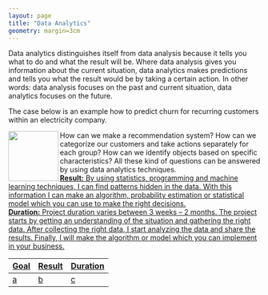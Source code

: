 ```yaml
---
layout: page
title: "Data Analytics"
geometry: margin=3cm
---
```


Data analytics distinguishes itself from data analysis because it tells you what to do and what the result will be. Where data analysis gives you information about the current situation, data analytics makes predictions and tells you what the result would be by taking a certain action. In other words: data analysis focuses on the past and current situation, data analytics focuses on the future.

The case below is an example how to predict churn for recurring customers within an electricity company.

<img src="/goal.png" align="left" width="100px"/> How can we make a recommendation system? How can we categorize our customers and take actions separately for each group? How can we identify objects based on specific characteristics? All these kind of questions can be answered by using data analytics techniques. <br>
<u><u> <b> Result:</b> </u> By using statistics, programming and machine learning techniques, I can find patterns hidden in the data. With this information I can make an algorithm, probability estimation or statistical model which you can use to make the right decisions. <br>
<u> **Duration:** </u>   Project duration varies between 3 weeks – 2 months. The project starts by getting an understanding of the situation and gathering the right data. After collecting the right data, I start analyzing the data and share the results. Finally, I will make the algorithm or model which you can implement in your business.


| Goal | Result | Duration |
|--- | --- | --- |
|a | b | c |

